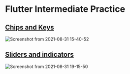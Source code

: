 # Flutter Intermediate Practice

## <a href="https://github.com/pr0mila/flutterintermediate/tree/ffc6d9ecbfba9a1f4d1067c17a4a9330bfcaa7ef">Chips and Keys</a>

![Screenshot from 2021-08-31 15-40-52](https://user-images.githubusercontent.com/39271244/131511636-ca63216a-b6f1-4f57-9737-518b6dcbb363.png)

## <a href= "https://github.com/pr0mila/flutterintermediate/tree/ffc6d9ecbfba9a1f4d1067c17a4a9330bfcaa7ef">Sliders and indicators</a>

![Screenshot from 2021-08-31 19-15-50](https://user-images.githubusercontent.com/39271244/131511808-bd31e8cd-2a30-4e25-9767-524e13f22c3c.png)


